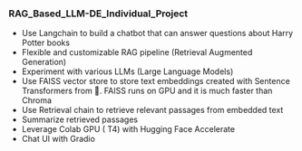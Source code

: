 ### RAG_Based_LLM-DE_Individual_Project

- Use Langchain to build a chatbot that can answer questions about Harry Potter books
- Flexible and customizable RAG pipeline (Retrieval Augmented Generation)
- Experiment with various LLMs (Large Language Models)
- Use FAISS vector store to store text embeddings created with Sentence Transformers from 🤗. FAISS runs on GPU and it is much faster than Chroma
- Use Retrieval chain to retrieve relevant passages from embedded text
- Summarize retrieved passages
- Leverage Colab GPU ( T4) with Hugging Face Accelerate
- Chat UI with Gradio
